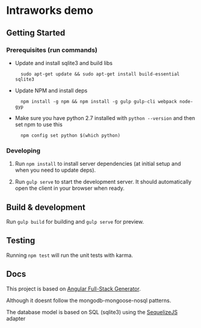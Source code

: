 # Intraworks demo

## Getting Started

### Prerequisites (run commands)

- Update and install sqlite3 and build libs
 
		sudo apt-get update && sudo apt-get install build-essential sqlite3
	
- Update NPM and install deps
		
		npm install -g npm && npm install -g gulp gulp-cli webpack node-gyp

- Make sure you have python 2.7 installed with `python --version` and then set npm to use this

		npm config set python $(which python)

### Developing

1. Run `npm install` to install server dependencies (at initial setup and when you need to update deps).

2. Run `gulp serve` to start the development server. It should automatically open the client in your browser when ready.

## Build & development

Run `gulp build` for building and `gulp serve` for preview.

## Testing

Running `npm test` will run the unit tests with karma.

## Docs

This project is based on [Angular Full-Stack Generator](http://angular-fullstack.github.io/generator-angular-fullstack/Getting_Started/Prerequisites.html).

Although it doesnt follow the mongodb-mongoose-nosql patterns.

The database model is based on SQL (sqlite3) using the [SequelizeJS](http://docs.sequelizejs.com/en/v3/) adapter
